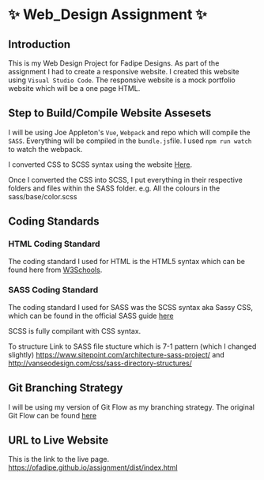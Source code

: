 # :sparkles: Web_Design Assignment :sparkles:

## Introduction

This is my Web Design Project for Fadipe Designs.
As part of the assignment I had to create a responsive website.
I created this website using `Visual Studio Code`.
The responsive website is a mock portfolio website which will be a one page HTML.

## Step to Build/Compile Website Assesets
I will be using Joe Appleton's `Vue`, `Webpack` and  repo which will compile the `SASS`.
Everything will be compiled in the `bundle.js`file.
I used `npm run watch`  to watch the webpack.

I converted CSS to SCSS syntax using the website [Here](http://sebastianpontow.de/css2compass/).

Once I converted the CSS into SCSS, I put everything in their respective folders and files within the SASS folder. e.g. All the colours in the sass/base/color.scss
## Coding Standards

### HTML Coding Standard
The coding standard I used for HTML is the HTML5 syntax which can be found here from [W3Schools](https://www.w3schools.com/html/html5_intro.asp).

### SASS Coding Standard
The coding standard I used for SASS was the SCSS syntax aka Sassy CSS, which can be found in the official SASS guide [here](https://sass-lang.com/guide)

SCSS is fully compilant with CSS syntax.

To structure
Link to SASS file stucture which is 7-1 pattern (which I changed slightly) https://www.sitepoint.com/architecture-sass-project/ and  http://vanseodesign.com/css/sass-directory-structures/

## Git Branching Strategy
I will be using my version of Git Flow as my branching strategy. The original Git Flow can be found [here](http://datasift.github.io/gitflow/IntroducingGitFlow.html)

## URL to Live Website
This is the link to the live page.
https://ofadipe.github.io/assignment/dist/index.html 